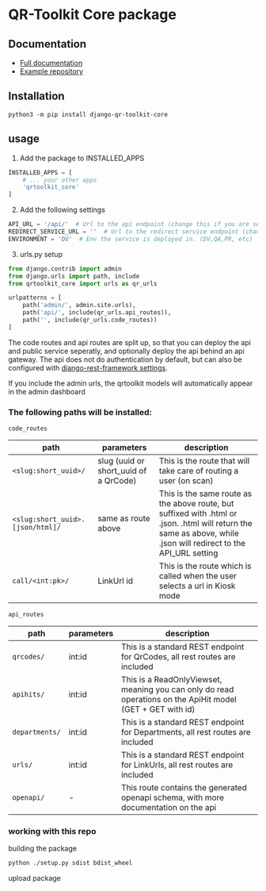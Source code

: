 # QR-Toolkit Core package

## Documentation

* [Full documentation](https://qr-toolkit-core.readthedocs.io/en/latest/)
* [Example repository](https://github.com/lab9k/qr-toolkit-core-example)

## Installation

```shell
python3 -m pip install django-qr-toolkit-core
```

## usage

1. Add the package to INSTALLED_APPS

```python
INSTALLED_APPS = [
    # ... your other apps
    'qrtoolkit_core'
]
```

2. Add the following settings

```python
API_URL = '/api/'  # Url to the api endpoint (change this if you are setting up api and public redirect service seperatly)
REDIRECT_SERVICE_URL = ''  # Url to the redirect service endpoint (change this if you are setting up api and public redirect service seperatly)
ENVIRONMENT = 'DV'  # Env the service is deployed in. (DV,QA,PR, etc)
```

3. urls.py setup

```python
from django.contrib import admin
from django.urls import path, include
from qrtoolkit_core import urls as qr_urls

urlpatterns = [
    path('admin/', admin.site.urls),
    path('api/', include(qr_urls.api_routes)),
    path('', include(qr_urls.code_routes))
]
```

The code routes and api routes are split up, so that you can deploy the api and public service seperatly, and optionally
deploy the api behind an api gateway. The api does not do authentication by default, but can also be configured
with [django-rest-framework settings](https://www.django-rest-framework.org/api-guide/settings/).

If you include the admin urls, the qrtoolkit models will automatically appear in the admin dashboard

### The following paths will be installed:

`code_routes`

| path                             | parameters                            | description                                                                                                                                                        | 
|----------------------------------|---------------------------------------|--------------------------------------------------------------------------------------------------------------------------------------------------------------------|
| `<slug:short_uuid>/`             | slug (uuid or short_uuid of a QrCode) | This is the route that will take care of routing a user (on scan)                                                                                                  |
| `<slug:short_uuid>.[json/html]/` | same as route above                   | This is the same route as the above route, but suffixed with .html or .json. .html will return the same as above, while .json will redirect to the API_URL setting |
| `call/<int:pk>/`                 | LinkUrl id                            | This is the route which is called when the user selects a url in Kiosk mode                                                                                        |

`api_routes`

| path           | parameters | description                                                                                                | 
|----------------|------------|------------------------------------------------------------------------------------------------------------|
| `qrcodes/`     | int:id     | This is a standard REST endpoint for QrCodes, all rest routes are included                                 |
| `apihits/`     | int:id     | This is a ReadOnlyViewset, meaning you can only do read operations on the ApiHit model (GET + GET with id) |
| `departments/` | int:id     | This is a standard REST endpoint for Departments, all rest routes are included                             |
| `urls/`        | int:id     | This is a standard REST endpoint for LinkUrls, all rest routes are included                                |
| `openapi/`     | -          | This route contains the generated openapi schema, with more documentation on the api                       | 

### working with this repo

building the package

 ```bash
 python ./setup.py sdist bdist_wheel
 ```

upload package

```bash

```
